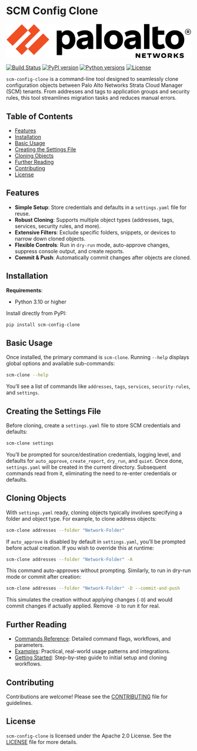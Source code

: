 # SCM Config Clone

![Banner Image](https://raw.githubusercontent.com/cdot65/scm-config-clone/refs/heads/main/docs/images/logo.svg)

[![Build Status](https://github.com/cdot65/scm-config-clone/actions/workflows/ci.yml/badge.svg)](https://github.com/cdot65/scm-config-clone/actions/workflows/ci.yml)
[![PyPI version](https://badge.fury.io/py/scm-config-clone.svg)](https://badge.fury.io/py/scm-config-clone)
[![Python versions](https://img.shields.io/pypi/pyversions/scm-config-clone.svg)](https://pypi.org/project/scm-config-clone/)
[![License](https://img.shields.io/github/license/cdot65/scm-config-clone.svg)](https://github.com/cdot65/scm-config-clone/blob/main/LICENSE)

`scm-config-clone` is a command-line tool designed to seamlessly clone configuration objects between Palo Alto Networks
Strata Cloud Manager (SCM) tenants. From addresses and tags to application groups and security rules, this tool
streamlines migration tasks and reduces manual errors.

## Table of Contents

- [Features](#features)
- [Installation](#installation)
- [Basic Usage](#basic-usage)
- [Creating the Settings File](#creating-the-settings-file)
- [Cloning Objects](#cloning-objects)
- [Further Reading](#further-reading)
- [Contributing](#contributing)
- [License](#license)

## Features

- **Simple Setup**: Store credentials and defaults in a `settings.yaml` file for reuse.
- **Robust Cloning**: Supports multiple object types (addresses, tags, services, security rules, and more).
- **Extensive Filters**: Exclude specific folders, snippets, or devices to narrow down cloned objects.
- **Flexible Controls**: Run in `dry-run` mode, auto-approve changes, suppress console output, and create reports.
- **Commit & Push**: Automatically commit changes after objects are cloned.

## Installation

**Requirements**:

- Python 3.10 or higher

Install directly from PyPI:

```bash
pip install scm-config-clone
```

## Basic Usage

Once installed, the primary command is `scm-clone`. Running `--help` displays global options and available sub-commands:

```bash
scm-clone --help
```

You’ll see a list of commands like `addresses`, `tags`, `services`, `security-rules`, and `settings`.

## Creating the Settings File

Before cloning, create a `settings.yaml` file to store SCM credentials and defaults:

```bash
scm-clone settings
```

You’ll be prompted for source/destination credentials, logging level, and defaults for `auto_approve`, `create_report`,
`dry_run`, and `quiet`. Once done, `settings.yaml` will be created in the current directory. Subsequent commands read
from it, eliminating the need to re-enter credentials or defaults.

## Cloning Objects

With `settings.yaml` ready, cloning objects typically involves specifying a folder and object type. For example, to
clone address objects:

```bash
scm-clone addresses --folder "Network-Folder"
```

If `auto_approve` is disabled by default in `settings.yaml`, you’ll be prompted before actual creation. If you wish to
override this at runtime:

```bash
scm-clone addresses --folder "Network-Folder" -A
```

This command auto-approves without prompting. Similarly, to run in dry-run mode or commit after creation:

```bash
scm-clone addresses --folder "Network-Folder" -D --commit-and-push
```

This simulates the creation without applying changes (`-D`) and would commit changes if actually applied. Remove `-D` to
run it for real.

## Further Reading

- [Commands Reference](https://cdot65.github.io/scm-config-clone/user-guide/python/commands/): Detailed command flags,
  workflows, and parameters.
- [Examples](https://cdot65.github.io/scm-config-clone/user-guide/python/examples/): Practical, real-world usage
  patterns and integrations.
- [Getting Started](https://cdot65.github.io/scm-config-clone/user-guide/python/getting-started/): Step-by-step guide to
  initial setup and cloning workflows.

## Contributing

Contributions are welcome! Please see the [CONTRIBUTING](CONTRIBUTING.md) file for guidelines.

## License

`scm-config-clone` is licensed under the Apache 2.0 License. See the [LICENSE](./LICENSE) file for more details.
